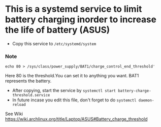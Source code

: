 # This is a systemd service to limit battery charging inorder to increase the life of battery (ASUS)

  * Copy this service to `/etc/systemd/system`

  ### Note
  `echo 80 > /sys/class/power_supply/BAT1/charge_control_end_threshold'`
   
   Here 80 is the threshold.You can set it to anything you want. BAT1 represents the battery.

  * After copying, start the service by `systemctl start battery-charge-threshold.service`
  * In future incase you edit this file, don't forget to  do `systemctl daemon-reload`


See Wiki https://wiki.archlinux.org/title/Laptop/ASUS#Battery_charge_threshold
